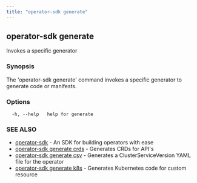 ```yaml
---
title: "operator-sdk generate"
---
```

## operator-sdk generate

Invokes a specific generator

### Synopsis

The 'operator-sdk generate' command invokes a specific generator to generate
code or manifests.

### Options

```
  -h, --help   help for generate
```

### SEE ALSO

* [operator-sdk](../operator-sdk)	 - An SDK for building operators with ease
* [operator-sdk generate crds](../operator-sdk_generate_crds)	 - Generates CRDs for API's
* [operator-sdk generate csv](../operator-sdk_generate_csv)	 - Generates a ClusterServiceVersion YAML file for the operator
* [operator-sdk generate k8s](../operator-sdk_generate_k8s)	 - Generates Kubernetes code for custom resource

